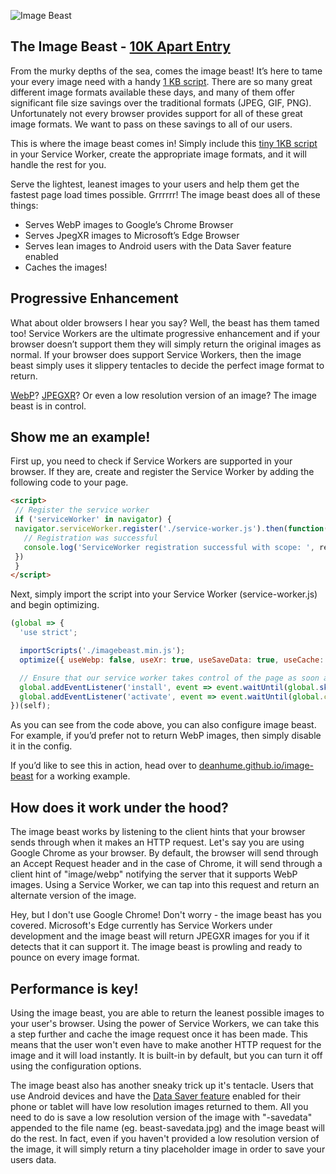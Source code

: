 
![Image Beast](https://raw.githubusercontent.com/deanhume/image-beast/master/images/beast.jpg)

## The Image Beast - [10K Apart Entry](https://a-k-apart.com/gallery/The-Image-Beast)

From the murky depths of the sea, comes the image beast! It’s here to tame your every image need with a handy [1 KB script](https://github.com/deanhume/image-beast/blob/master/imagebeast.min.js). There are so many great different image formats available these days, and many of them offer significant file size savings over the traditional formats (JPEG, GIF, PNG). Unfortunately not every browser provides support for all of these great image formats. We want to pass on these savings to all of our users.

This is where the image beast comes in! Simply include this [tiny 1KB script](https://github.com/deanhume/image-beast/blob/master/imagebeast.min.js) in your Service Worker, create the appropriate image formats, and it will handle the rest for you.

Serve the lightest, leanest images to your users and help them get the fastest page load times possible. Grrrrrr!
The image beast does all of these things:

-   Serves WebP images to Google’s Chrome Browser
-   Serves JpegXR images to Microsoft’s Edge Browser
-   Serves lean images to Android users with the Data Saver feature enabled
-   Caches the images!

## Progressive Enhancement

What about older browsers I hear you say? Well, the beast has them tamed too! Service Workers are the ultimate progressive enhancement and if your browser doesn’t support them they will simply return the original images as normal. If your browser does support Service Workers, then the image beast simply uses it slippery tentacles to decide the perfect image format to return.

[WebP](https://developers.google.com/speed/webp/)? [JPEGXR](https://msdn.microsoft.com/en-gb/library/windows/desktop/hh707223.aspx)? Or even a low resolution version of an image? The image beast is in control.

## Show me an example!

First up, you need to check if Service Workers are supported in your browser. If they are, create and register the Service Worker by adding the following code to your page.

```html
<script>
 // Register the service worker
 if ('serviceWorker' in navigator) {
 navigator.serviceWorker.register('./service-worker.js').then(function(registration) {
   // Registration was successful
   console.log('ServiceWorker registration successful with scope: ', registration.scope);
 })
 }
</script>

```

Next, simply import the script into your Service Worker (service-worker.js) and begin optimizing.

```js
(global => {
  'use strict';

  importScripts('./imagebeast.min.js');
  optimize({ useWebp: false, useXr: true, useSaveData: true, useCache: true });

  // Ensure that our service worker takes control of the page as soon as possible.
  global.addEventListener('install', event => event.waitUntil(global.skipWaiting()));
  global.addEventListener('activate', event => event.waitUntil(global.clients.claim()));
})(self);

```

As you can see from the code above, you can also configure image beast. For example, if you’d prefer not to return WebP images, then simply disable it in the config.

If you’d like to see this in action, head over to [deanhume.github.io/image-beast](https://deanhume.github.io/image-beast/index.html) for a working example.

## How does it work under the hood?

The image beast works by listening to the client hints that your browser sends through when it makes an HTTP request. Let's say you are using Google Chrome as your browser. By default, the browser will send through an Accept Request header and in the
case of Chrome, it will send through a client hint of "image/webp" notifying the server that it supports WebP images. Using a Service Worker, we can tap into this request and return an alternate version of the image.

Hey, but I don't use Google Chrome! Don't worry - the image beast has you covered. Microsoft's Edge currently has Service Workers under development and the image beast will return JPEGXR images for you if it detects that it can support it. The image beast is prowling and ready to pounce on every image format.

## Performance is key!

Using the image beast, you are able to return the leanest possible images to your user's browser. Using the power of Service Workers, we can take this a step further and cache the image request once it has been made. This means that the user won't even have to make another HTTP request for the image and it will load instantly. It is built-in by default, but you can turn it off using the configuration options.

The image beast also has another sneaky trick up it's tentacle. Users that use Android devices and have the [Data Saver feature](https://support.google.com/chrome/answer/2392284?hl=en-GB) enabled for their phone or tablet will have low resolution images returned to them. All you need to do is save a low resolution version of the image with "-savedata" appended to the file name (eg. beast-savedata.jpg) and the image beast will do the rest. In fact, even if you haven't provided a low resolution version of the image, it will simply return a tiny placeholder image in order
to save your users data.
